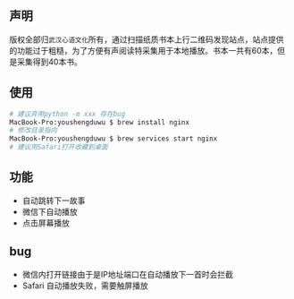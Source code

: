 ## 声明
版权全部归`武汉心语文化`所有，通过扫描纸质书本上行二维码发现站点，站点提供的功能过于粗糙，为了方便有声阅读特采集用于本地播放。书本一共有60本，但是采集得到40本书。

## 使用

```sh
# 建议弃用python -m xxx 存在bug
MacBook-Pro:youshengduwu $ brew install nginx
# 修改目录指向
MacBook-Pro:youshengduwu $ brew services start nginx
# 建议用Safari打开收藏到桌面

```
## 功能

- 自动跳转下一故事
- 微信下自动播放
- 点击屏幕播放

## bug

- 微信内打开链接由于是IP地址端口在自动播放下一首时会拦截
- Safari 自动播放失败，需要触屏播放
